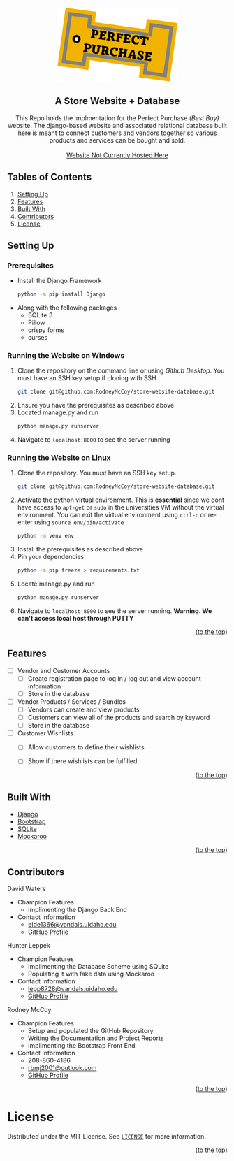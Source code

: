 <div id="top"></div>


<!-- TITLE -->
<p align="center">
  <img width="275" src="https://github.com/RodneyMcCoy/store-website-database/blob/main/icon1.png">
</p>

<h2 align="center" id="heading">A Store Website + Database </h2>

<p align="center">This Repo holds the implmentation for the Perfect Purchase <em>(Best Buy)</em> website. The django-based website and associated relational database built here is meant to connect customers and vendors together so various products and services can be bought and sold. <br> <br> <a href="http://example.com/">Website Not Currently Hosted Here</a></p>

</div>



<!-- TABLE OF CONTENTS -->
## Tables of Contents

<ol>
  <li><a href="#setting-up">Setting Up</a></li>
  <li><a href="#features">Features</a></li>
  <li><a href="#built-with">Built With</a></li>
  <li><a href="#contributors">Contributors</a></li>
  <li><a href="#license">License</a></li>
</ol>




<!-- Setting Up -->
## Setting Up


### Prerequisites

* Install the Django Framework 
  ```sh
  python -m pip install Django
  ```
* Along with the following packages
  * SQLite 3
  * Pillow
  * crispy forms
  * curses 

### Running the Website on Windows

1. Clone the repository on the command line or using *Github Desktop*. You must have an SSH key setup if cloning with SSH
    ```sh
    git clone git@github.com:RodneyMcCoy/store-website-database.git
    ```
2. Ensure you have the prerequisites as described above
3. Located manage.py and run 
    ```sh
    python manage.py runserver
    ```
4. Navigate to `localhost:8000` to see the server running


### Running the Website on Linux

1. Clone the repository. You must have an SSH key setup.
    ```sh
    git clone git@github.com:RodneyMcCoy/store-website-database.git
    ```
2. Activate the python virtual environment. This is **essential** since we dont have access to `apt-get` or `sudo` in the universities VM without the virtual environment. You can exit the virtual environment using `ctrl-c` or re-enter using `source env/bin/activate`
    ```sh
    python -m venv env
    ```
3. Install the prerequisites as described above
4. Pin your dependencies	
    ```sh
    python -m pip freeze > requirements.txt
    ```
5. Locate manage.py and run 
    ```sh
    python manage.py runserver
    ```
6. Navigate to `localhost:8000` to see the server running. **Warning. We can't access local host through PUTTY**



<p align="right">(<a href="#top">to the top</a>)</p>





<!-- FEATURES -->
## Features


- [ ] Vendor and Customer Accounts
  - [ ] Create registration page to log in / log out and view account information
  - [ ] Store in the database
- [ ] Vendor Products / Services / Bundles  
  - [ ] Vendors can create and view products
  - [ ] Customers can view all of the products and search by keyword
  - [ ] Store in the database
- [ ] Customer Wishlists
  - [ ] Allow customers to define their wishlists
  - [ ] Show if there wishlists can be fulfilled


<p align="right">(<a href="#top">to the top</a>)</p>





<!-- BUILT WITH -->
## Built With

* [Django](https://www.djangoproject.com/)
* [Bootstrap](https://getbootstrap.com/)
* [SQLite](https://docs.microsoft.com/en-us/sql/?view=sql-server-ver15)
* [Mockaroo](https://www.mockaroo.com/)


<p align="right">(<a href="#top">to the top</a>)</p>













<!-- CONTRIBUTORS -->
## Contributors


David Waters
- Champion Features
  - Implimenting the Django Back End
- Contact Information
  - elde1366@vandals.uidaho.edu
  - [GitHub Profile](https://github.com/iTzLegend23)



Hunter Leppek
- Champion Features
  - Implimenting the Database Scheme using SQLite
  - Populating it with fake data using Mockaroo
- Contact Information
  - lepp8728@vandals.uidaho.edu
  - [GitHub Profile](https://github.com/Hunter-SE)


Rodney McCoy
- Champion Features
  - Setup and populated the GitHub Repository 
  - Writing the Documentation and Project Reports
  - Implimenting the Bootstrap Front End
- Contact Information
  - 208-860-4186
  - rbmj2001@outlook.com
  - [GitHub Profile](https://github.com/RodneyMcCoy)


<p align="right">(<a href="#top">to the top</a>)</p>



<!-- LICENSE -->
# License

Distributed under the MIT License. See [`LICENSE`](https://github.com/RodneyMcCoy/store-website-database/blob/main/LICENSE) for more information.

<p align="right">(<a href="#top">to the top</a>)</p>







<!-- MARKDOWN LINKS & IMAGES -->
<!-- https://www.markdownguide.org/basic-syntax/#reference-style-links -->
[contributors-shield]: https://img.shields.io/github/contributors/github_username/repo_name.svg?style=for-the-badge
[contributors-url]: https://github.com/github_username/repo_name/graphs/contributors
[forks-shield]: https://img.shields.io/github/forks/github_username/repo_name.svg?style=for-the-badge
[forks-url]: https://github.com/github_username/repo_name/network/members
[stars-shield]: https://img.shields.io/github/stars/github_username/repo_name.svg?style=for-the-badge
[stars-url]: https://github.com/github_username/repo_name/stargazers
[issues-shield]: https://img.shields.io/github/issues/github_username/repo_name.svg?style=for-the-badge
[issues-url]: https://github.com/github_username/repo_name/issues
[license-shield]: https://img.shields.io/github/license/github_username/repo_name.svg?style=for-the-badge
[license-url]: https://github.com/github_username/repo_name/blob/master/LICENSE.txt
[linkedin-shield]: https://img.shields.io/badge/-LinkedIn-black.svg?style=for-the-badge&logo=linkedin&colorB=555
[linkedin-url]: https://linkedin.com/in/linkedin_username
[product-screenshot]: images/screenshot.png
